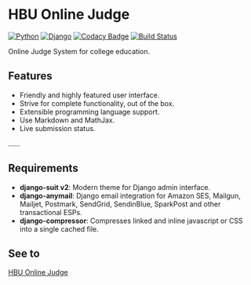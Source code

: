 HBU Online Judge
=====
[![Python](https://img.shields.io/badge/python-2.7-blue.svg)](https://www.python.org/downloads/release/python-362/)
[![Django](https://img.shields.io/badge/django-1.11-blue.svg)](https://www.djangoproject.com/)
[![Codacy Badge](https://api.codacy.com/project/badge/Grade/b881b108692a4e268c597ebf45edc3cf)](https://www.codacy.com/app/xingji2163/HBUOJ?utm_source=github.com&amp;utm_medium=referral&amp;utm_content=HBUCS/HBUOJ&amp;utm_campaign=Badge_Grade)
[![Build Status](https://travis-ci.org/HBUCS/HBUOJ.svg?branch=master)](https://travis-ci.org/HBUCS/HBUOJ)

Online Judge System for college education.

## Features
* Friendly and highly featured user interface.
* Strive for complete functionality, out of the box.
* Extensible programming language support.
* Use Markdown and MathJax.
* Live submission status.

......

## Requirements
* **django-suit v2**: Modern theme for Django admin interface.
* **django-anymail**: Django email integration for Amazon SES, Mailgun, Mailjet, Postmark, SendGrid, SendinBlue, SparkPost and other transactional ESPs.
* **django-compressor**: Compresses linked and inline javascript or CSS into a single cached file.


## See to
[HBU Online Judge](http://oj.hbu.cn)